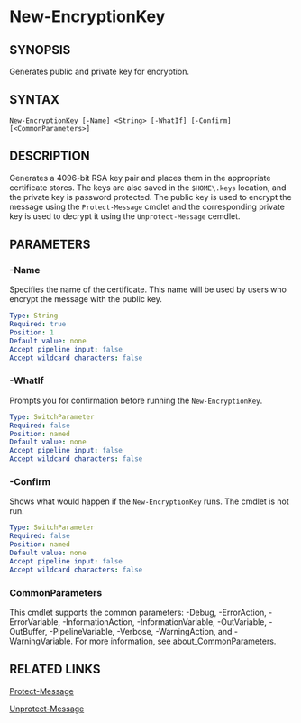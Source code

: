 # New-EncryptionKey

## SYNOPSIS
Generates public and private key for encryption.

[\\]: # (END SYNOPSIS)

## SYNTAX
```
New-EncryptionKey [-Name] <String> [-WhatIf] [-Confirm] [<CommonParameters>]
```

[\\]: # (END SYNTAX)

## DESCRIPTION
Generates a 4096-bit RSA key pair and places them in the appropriate certificate stores. The keys are also saved in the ``$HOME\.keys`` location, and the private key is password protected. The public key is used to encrypt the message using the ``Protect-Message`` cmdlet and the corresponding private key is used to decrypt it using the ``Unprotect-Message`` cemdlet.

[\\]: # (END DESCRIPTION)

## PARAMETERS

### -Name
Specifies the name of the certificate. This name will be used by users who encrypt the message with the public key.
```yaml
Type: String
Required: true
Position: 1
Default value: none
Accept pipeline input: false
Accept wildcard characters: false
```

### -WhatIf
Prompts you for confirmation before running the `New-EncryptionKey`.
```yaml
Type: SwitchParameter
Required: false
Position: named
Default value: none
Accept pipeline input: false
Accept wildcard characters: false
```

### -Confirm
Shows what would happen if the `New-EncryptionKey` runs. The cmdlet is not run.
```yaml
Type: SwitchParameter
Required: false
Position: named
Default value: none
Accept pipeline input: false
Accept wildcard characters: false
```

### CommonParameters
This cmdlet supports the common parameters: -Debug, -ErrorAction, -ErrorVariable, -InformationAction, -InformationVariable, -OutVariable, -OutBuffer, -PipelineVariable, -Verbose, -WarningAction, and -WarningVariable. For more information, [see about_CommonParameters](https://docs.microsoft.com/pl-pl/powershell/module/microsoft.powershell.core/about/about_commonparameters).

[\\]: # (END PARAMETERS)

## RELATED LINKS
[Protect-Message](Protect-Message.md)

[Unprotect-Message](Unprotect-Message.md)

[\\]: # (END RELATED LINKS)

[\\]: # (Generated by PSDocsGenerator)
[\\]: # (https://github.com/akotu235/PSDocsGenerator)
